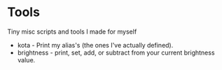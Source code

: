 # Tools
Tiny misc scripts and tools I made for myself

* kota - Print my alias's (the ones I've actually defined).
* brightness - print, set, add, or subtract from your current brightness value.
